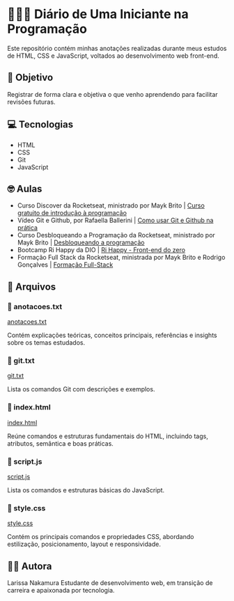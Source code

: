 # 👩🏻‍💻 Diário de Uma Iniciante na Programação

Este repositório contém minhas anotações realizadas durante meus estudos de HTML, CSS e JavaScript, voltados ao desenvolvimento web front-end.

## 🎯 Objetivo

Registrar de forma clara e objetiva o que venho aprendendo para facilitar revisões futuras.

## 💻 Tecnologias

- HTML
- CSS
- Git
- JavaScript

## 🤓 Aulas

- Curso Discover da Rocketseat, ministrado por Mayk Brito | [Curso gratuito de introdução à programação](https://www.rocketseat.com.br/discover)
- Vídeo Git e Github, por Rafaella Ballerini | [Como usar Git e Github na prática](https://www.youtube.com/watch?v=UBAX-13g8OM&t=828s) 
- Curso Desbloqueando a Programação da Rocketseat, ministrado por Mayk Brito | [Desbloqueando a programação](https://app.rocketseat.com.br/journey/desbloqueando-a-programacao/overview)
- Bootcamp Ri Happy da DIO | [Ri Happy - Front-end do zero](https://web.dio.me/track/f31d0ec6-b46a-47d6-b5ec-5dcd3766dacb)
- Formação Full Stack da Rocketseat, ministrada por Mayk Brito e Rodrigo Gonçalves | [Formação Full-Stack](https://www.rocketseat.com.br/formacao/fullstack) 

## 📄 Arquivos

### 💙 anotacoes.txt

[anotacoes.txt](./anotacoes.txt)

Contém explicações teóricas, conceitos principais, referências e insights sobre os temas estudados.

### 💙 git.txt

[git.txt](./git.txt)

Lista os comandos Git com descrições e exemplos.

### 🧡 index.html

[index.html](./index.html)

Reúne comandos e estruturas fundamentais do HTML, incluindo tags, atributos, semântica e boas práticas.

### 💛 script.js

[script.js](./script.js)

Lista os comandos e estruturas básicas do JavaScript.

### 💜 style.css

[style.css](./style.css)

Contém os principais comandos e propriedades CSS, abordando estilização, posicionamento, layout e responsividade.

## 👩🏻 Autora

Larissa Nakamura
Estudante de desenvolvimento web, em transição de carreira e apaixonada por tecnologia.